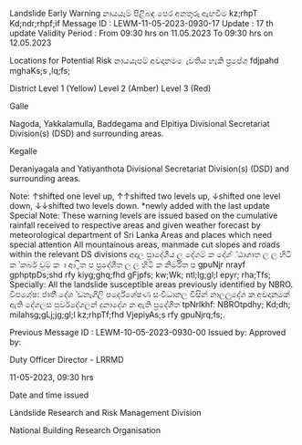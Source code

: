 Landslide Early Warning නායයෑම් පිළිබඳ පෙර අනතුරු ඇඟවීම kz;rhpT Kd;ndr;rhpf;if Message ID : LEWM-11-05-2023-0930-17 Update : 17 th update Validity Period : From 09:30 hrs on 11.05.2023 To 09:30 hrs on 12.05.2023

Locations for Potential Risk නායයෑපම් අවදානම ෙැවතිය හැකි ප්‍රපේශ fdjpahd mghaKs;s ,lq;fs;

District Level 1 (Yellow) Level 2 (Amber) Level 3 (Red)

Galle

Nagoda, Yakkalamulla, Baddegama and Elpitiya Divisional Secretariat Division(s) (DSD) and surrounding areas.

Kegalle

Deraniyagala and Yatiyanthota Divisional Secretariat Division(s) (DSD) and surrounding areas.

Note: ↑shifted one level up, ↑↑shifted two levels up, ↓shifted one level down, ↓↓shifted two levels down. *newly added with the last update Special Note: These warning levels are issued based on the cumulative rainfall received to respective areas and given weather forecast by meteorological department of Sri Lanka Areas and places which need special attention All mountainous areas, manmade cut slopes and roads within the relevant DS divisions අදාල ප්‍රාදේශීය ල දේශම් ක දේශ්්ඨාශාත ල ල හිටි ක ්කර්බ වුම් ක ා ආ ්‍රිත ප ප්‍රදේශීත ල ල හිටි ක නිර්මිත ප gpuNjr nrayf gphptpDs;shd rfy kiyg;ghq;fhd gFjpfs; kw;Wk; ntl;lg;gl;l epyr; rha;Tfs; Specially: All the landslide susceptible areas previously identified by NBRO. විපශේෂ: ජාති් දේශ ්ඩනැගිලි පර්දේශේෂණ සංවිධානල විසින් නාලලුදේශ ක අවදානමක් ඇති දේශලස පුර්වදේශලන් දුනාදේශ න ඇති ප්‍රදේශීත tpNrlkhf: NBROtpdhy; Kd;dh; milahsg;gLj;jg;gl;l kz;rhpTf;fhd VjepiyAs;s rfy gpuNjrq;fs;.

Previous Message ID : LEWM-10-05-2023-0930-00 Issued by: Approved by:

Duty Officer Director - LRRMD

11-05-2023, 09:30 hrs

Date and time issued

Landslide Research and Risk Management Division

National Building Research Organisation